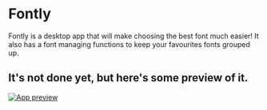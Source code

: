 # Fontly
Fontly is a desktop app that will make choosing the best font much easier! It also has a font managing functions to keep your favourites fonts grouped up.

## It's not done yet, but here's some preview of it.
[![App preview](https://i.imgur.com/navBOXg.png)](https://www.youtube.com/watch?v=HyxTccJRh80)
